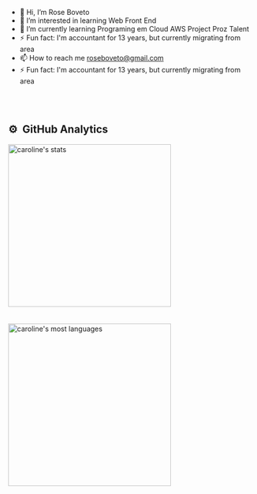 - 👋 Hi, I’m Rose Boveto
- 👀 I’m interested in learning Web Front End
- 🌱 I’m currently learning Programing em Cloud AWS Project Proz Talent
- ⚡ Fun fact: I'm accountant for 13 years, but currently migrating from area
- 📫 How to reach me roseboveto@gmail.com
- ⚡ Fun fact: I'm accountant for 13 years, but currently migrating from area

<!---
Rose-Boveto/Rose-Boveto is a ✨ special ✨ repository because its `README.md` (this file) appears on your GitHub profile.
You can click the Preview link to take a look at your changes.
--->
<br> <br>

## ⚙️ &nbsp;GitHub Analytics

<p align="left">
<img width="330em" src="https://github-readme-stats.vercel.app/api?username=rose-boveto&show_icons=true&theme=transparent" alt="caroline's stats"/> <br>
 <br> <br> 
<img width="330em" src="https://github-readme-stats.vercel.app/api/top-langs/?username=rose-boveto&layout=compact&theme=shadow_blue" alt="caroline's most languages"/>
</p>

<br><br>

